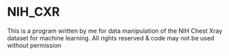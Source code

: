 # NIH_CXR
This is a program written by me for data manipulation of the NIH Chest Xray dataset for machine learning. 
All rights reserved & code may not be used without permission
